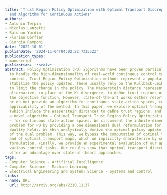 ```yaml
---
title: 'Trust Region Policy Optimization with Optimal Transport Discrepancies: Duality
  and Algorithm for Continuous Actions'
authors:
- Antonio Terpin
- Nicolas Lanzetti
- Batuhan Yardim
- Florian Dörfler
- Giorgia Ramponi
date: '2022-10-01'
publishDate: '2024-11-04T04:02:22.721552Z'
publication_types:
- manuscript
publication: '*arXiv*'
abstract: Policy Optimization (PO) algorithms have been proven particularly suited
  to handle the high-dimensionality of real-world continuous control tasks. In this
  context, Trust Region Policy Optimization methods represent a popular approach to
  stabilize the policy updates. These usually rely on the Kullback-Leibler (KL) divergence
  to limit the change in the policy. The Wasserstein distance represents a natural
  alternative, in place of the KL divergence, to deﬁne trust regions or to regularize
  the objective function. However, state-of-the-art works either resort to its approximations
  or do not provide an algorithm for continuous state-action spaces, reducing the
  applicability of the method. In this paper, we explore optimal transport discrepancies
  (which include the Wasserstein distance) to deﬁne trust regions, and we propose
  a novel algorithm – Optimal Transport Trust Region Policy Optimization (OT-TRPO)
  – for continuous state-action spaces. We circumvent the inﬁnite-dimensional optimization
  problem for PO by providing a one-dimensional dual reformulation for which strong
  duality holds. We then analytically derive the optimal policy update given the solution
  of the dual problem. This way, we bypass the computation of optimal transport costs
  and of optimal transport maps, which we implicitly characterize by solving the dual
  formulation. Finally, we provide an experimental evaluation of our approach across
  various control tasks. Our results show that optimal transport discrepancies can
  offer an advantage over state-of-theart approaches.
tags:
- Computer Science - Artificial Intelligence
- Computer Science - Machine Learning
- Electrical Engineering and Systems Science - Systems and Control
links:
- name: URL
  url: http://arxiv.org/abs/2210.11137
---
```

